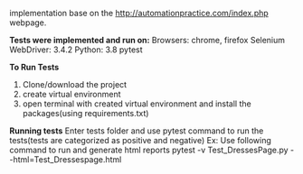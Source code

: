 implementation base on the http://automationpractice.com/index.php webpage.

**Tests were implemented and run on:**
Browsers: chrome, firefox
Selenium WebDriver: 3.4.2
Python: 3.8
pytest

**To Run Tests**
1. Clone/download the project
2. create virtual environment 
3. open terminal with created virtual environment and install the packages(using requirements.txt)

**Running tests**
Enter tests folder and use pytest command to run the tests(tests are categorized as positive and negative)
Ex: Use following command to run and generate html reports
pytest -v Test_DressesPage.py --html=Test_Dressespage.html
